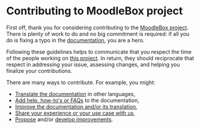 # Contributing to MoodleBox project

First off, thank you for considering contributing to the [MoodleBox project][documentation]. There is plenty of work to do and no big commitment is required: if all you do is fixing a typo in the [documentation][documentation], you are a hero.

Following these guidelines helps to communicate that you respect the time of the people working on [this project][documentation]. In return, they should reciprocate that respect in addressing your issue, assessing changes, and helping you finalize your contributions.

There are many ways to contribute. For example, you might:

- [Translate the documentation](https://github.com/moodlebox/moodlebox.net#how-to-contribute-a-new-language-translation) in other languages,
- [Add help, how-to's or FAQs](https://github.com/moodlebox/moodlebox.net#how-to-fix-typos-or-enhance-an-existing-translation) to the documentation,
- [Improve the documentation and/or its translation](https://github.com/moodlebox/moodlebox.net#how-to-fix-typos-or-enhance-an-existing-translation),
- [Share your experience or your use case with us][forum],
- [Propose][issues] and/or [develop improvements][pull requests].

[documentation]: https://moodlebox.net
[issues]: https://github.com/moodlebox/moodlebox/issues
[pull requests]: https://github.com/moodlebox/moodlebox/issues
[forum]: https://discuss.moodlebox.net/
